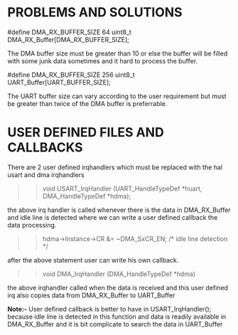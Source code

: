 # PROBLEMS AND SOLUTIONS


#define DMA_RX_BUFFER_SIZE          64
uint8_t DMA_RX_Buffer[DMA_RX_BUFFER_SIZE];

The DMA buffer size must be greater than 10 or else the buffer will be filled with some junk data sometimes and it hard to process the buffer.


#define DMA_RX_BUFFER_SIZE            256
uint8_t UART_Buffer[UART_BUFFER_SIZE];

The UART buffer size can vary according to the user requirement but must be greater than twice of the DMA buffer is preferrable.


# USER DEFINED FILES AND CALLBACKS

There are 2 user defined irqhandlers which must be replaced with the hal usart and dma irqhandlers

>>void USART_IrqHandler (UART_HandleTypeDef *huart, DMA_HandleTypeDef *hdma);

the above irq handler is called whenever there is the data in DMA_RX_Buffer and idle line is detected where we can write a user defined callback the data processing.

>>hdma->Instance->CR &= ~DMA_SxCR_EN;       /* idle line detection */

after the above statement user can write his own callback.

>>void DMA_IrqHandler (DMA_HandleTypeDef *hdma)

the above irqhandler called when the data is received and this user defined irq also copies data from  DMA_RX_Buffer to UART_Buffer 

**Note:-**
User defined callback is better to have in USART_IrqHandler(); because idle line is detected in this function and data is readily available in DMA_RX_Buffer and it is bit complicate to search the data in UART_Buffer

